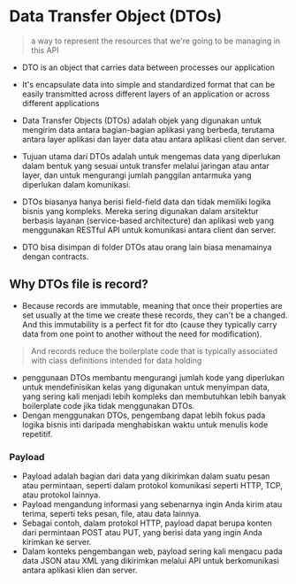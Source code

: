 # Data Transfer Object (DTOs)

> a way to represent the resources that we're going to be managing in this API

* DTO is an object that carries data between processes our application
* It's encapsulate data into simple and standardized format that can be easily transmitted across different layers of an application or across different applications

* Data Transfer Objects (DTOs) adalah objek yang digunakan untuk mengirim data antara bagian-bagian aplikasi yang berbeda, terutama antara layer aplikasi dan layer data atau antara aplikasi client dan server. 
* Tujuan utama dari DTOs adalah untuk mengemas data yang diperlukan dalam bentuk yang sesuai untuk transfer melalui jaringan atau antar layer, dan untuk mengurangi jumlah panggilan antarmuka yang diperlukan dalam komunikasi.
* DTOs biasanya hanya berisi field-field data dan tidak memiliki logika bisnis yang kompleks. Mereka sering digunakan dalam arsitektur berbasis layanan (service-based architecture) dan aplikasi web yang menggunakan RESTful API untuk komunikasi antara client dan server.
* DTO bisa disimpan di folder DTOs atau orang lain biasa menamainya dengan contracts.


## Why DTOs file is record?
* Because records are immutable, meaning that once their properties are set usually at the time we create these records, they can't be a changed. And this immutability is a perfect fit for dto (cause they typically carry data from one point to another without the need for modification).

> And records reduce the boilerplate code that is typically associated with class definitions intended for data holding
* penggunaan DTOs membantu mengurangi jumlah kode yang diperlukan untuk mendefinisikan kelas yang digunakan untuk menyimpan data, yang sering kali menjadi lebih kompleks dan membutuhkan lebih banyak boilerplate code jika tidak menggunakan DTOs. 
* Dengan menggunakan DTOs, pengembang dapat lebih fokus pada logika bisnis inti daripada menghabiskan waktu untuk menulis kode repetitif.


### Payload
* Payload adalah bagian dari data yang dikirimkan dalam suatu pesan atau permintaan, seperti dalam protokol komunikasi seperti HTTP, TCP, atau protokol lainnya. 
* Payload mengandung informasi yang sebenarnya ingin Anda kirim atau terima, seperti teks pesan, file, atau data lainnya.
* Sebagai contoh, dalam protokol HTTP, payload dapat berupa konten dari permintaan POST atau PUT, yang berisi data yang ingin Anda kirimkan ke server.
* Dalam konteks pengembangan web, payload sering kali mengacu pada data JSON atau XML yang dikirimkan melalui API untuk berkomunikasi antara aplikasi klien dan server.